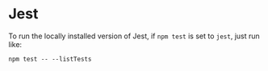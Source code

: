 # Jest

To run the locally installed version of Jest, if `npm test` is set to `jest`, just run like:

    npm test -- --listTests
